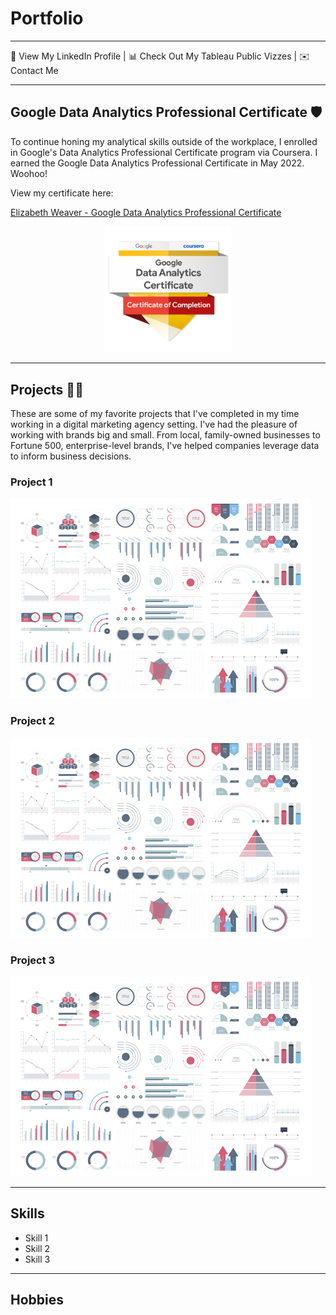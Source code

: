 # Portfolio
---

👥 View My LinkedIn Profile   |   📊 Check Out My Tableau Public Vizzes   |   ✉️ Contact Me

---
## Google Data Analytics Professional Certificate 🛡️
To continue honing my analytical skills outside of the workplace, I enrolled in Google's Data Analytics Professional Certificate program via Coursera. I earned the Google Data Analytics Professional Certificate in May 2022. Woohoo! 

View my certificate here:

[Elizabeth Weaver - Google Data Analytics Professional Certificate](https://www.coursera.org/account/accomplishments/specialization/certificate/PPEAD2Y7NGYW "Google Data Analytics Professional Certificate")
<center><img src="images/google-data-analytics-certificate-badge.png" width="40%"/></center>

---

## Projects 👩‍💻
These are some of my favorite projects that I've completed in my time working in a digital marketing agency setting. I've had the pleasure of working with brands big and small. From local, family-owned businesses to Fortune 500, enterprise-level brands, I've helped companies leverage data to inform business decisions.

### Project 1
<img src="images/dummy_thumbnail.jpg?raw=true"/>

### Project 2
<img src="images/dummy_thumbnail.jpg?raw=true"/>

### Project 3
<img src="images/dummy_thumbnail.jpg?raw=true"/>

---

## Skills

- Skill 1
- Skill 2
- Skill 3

---

## Hobbies
